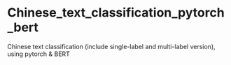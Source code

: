 # Chinese_text_classification_pytorch_bert
Chinese text classification (include single-label and multi-label version), using pytorch &amp; BERT
